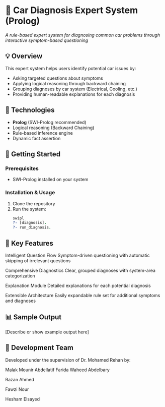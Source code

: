 # 🧰 Car Diagnosis Expert System (Prolog)

*A rule-based expert system for diagnosing common car problems through interactive symptom-based questioning*

## 💡 Overview

This expert system helps users identify potential car issues by:
- Asking targeted questions about symptoms
- Applying logical reasoning through backward chaining
- Grouping diagnoses by car system (Electrical, Cooling, etc.)
- Providing human-readable explanations for each diagnosis

## 🔧 Technologies

- **Prolog** (SWI-Prolog recommended)
- Logical reasoning (Backward Chaining)
- Rule-based inference engine
- Dynamic fact assertion

## 🚀 Getting Started

### Prerequisites
- SWI-Prolog installed on your system

### Installation & Usage
1. Clone the repository
2. Run the system:
   ```prolog
   swipl 
   ?- [diagnosis]. 
   ?- run_diagnosis.

## 🧠 Key Features
Intelligent Question Flow
Symptom-driven questioning with automatic skipping of irrelevant questions

Comprehensive Diagnostics
Clear, grouped diagnoses with system-area categorization

Explanation Module
Detailed explanations for each potential diagnosis

Extensible Architecture
Easily expandable rule set for additional symptoms and diagnoses

## 📊 Sample Output
[Describe or show example output here]

## 👥 Development Team
Developed under the supervision of Dr. Mohamed Rehan by:

Malak Mounir Abdellatif
 Farida Waheed Abdelbary


Razan Ahmed

Fawzi Nour

Hesham Elsayed
   
